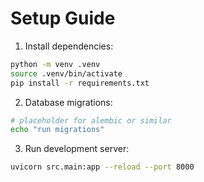 # Setup Guide

1. Install dependencies:
```bash
python -m venv .venv
source .venv/bin/activate
pip install -r requirements.txt
```

2. Database migrations:
```bash
# placeholder for alembic or similar
echo "run migrations"
```

3. Run development server:
```bash
uvicorn src.main:app --reload --port 8000
```

